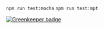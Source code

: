 `npm run test:mocha`
`npm run test:mpt`


[![Greenkeeper badge](https://badges.greenkeeper.io/1999/mpt-issue-44.svg)](https://greenkeeper.io/)